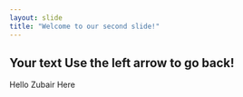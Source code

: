 ```yaml
---
layout: slide
title: "Welcome to our second slide!"
---
```

Your text
Use the left arrow to go back!
---
Hello Zubair Here
